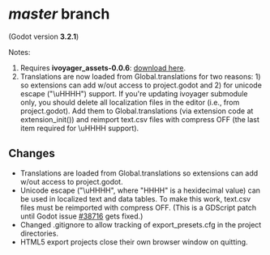 # _master_ branch
(Godot version **3.2.1**)

Notes:
1. Requires **ivoyager_assets-0.0.6**: [download here](https://github.com/ivoyager/ivoyager/releases/download/v0.0.6-alpha/ivoyager_assets-0.0.6.zip).
2. Translations are now loaded from Global.translations for two reasons: 1) so extensions can add w/out access to project.godot and 2) for unicode escape ("\uHHHH") support. If you're updating ivoyager submodule only, you should delete all localization files in the editor (i.e., from project.godot). Add them to Global.translations (via extension code at extension_init()) and reimport text.csv files with compress OFF (the last item required for \uHHHH support).

## Changes
* Translations are loaded from Global.translations so extensions can add w/out access to project.godot.
* Unicode escape ("\uHHHH", where "HHHH" is a hexidecimal value) can be used in localized text and data tables. To make this work, text.csv files must be reimported with compress OFF. (This is a GDScript patch until Godot issue [#38716](https://github.com/godotengine/godot/issues/38716) gets fixed.)
* Changed .gitignore to allow tracking of export_presets.cfg in the project directories.
* HTML5 export projects close their own browser window on quitting.
